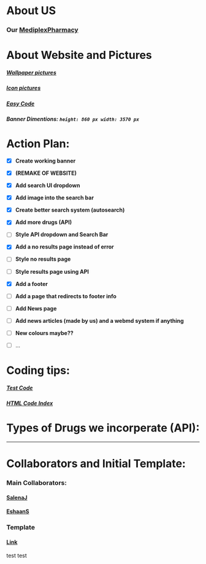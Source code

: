 # **About US**
### Our [MediplexPharmacy](https://isthatadeveloper.github.io/MediplexPharmacy.github.io)


# **About Website and Pictures**
##### [Wallpaper pictures](https://www.wallpaperflare.com/search?wallpaper=pharmacy)
##### [Icon pictures](https://fontawesome.com/search)
##### [Easy Code](https://www.w3schools.com/css/css_rwd_grid.asp)
##### Banner Dimentions: ```height: 860 px width: 3570 px```


# **Action Plan:**

- [x] **Create working banner**
- [x] **(REMAKE OF WEBSITE)**
- [x] **Add search UI dropdown**
- [x] **Add image into the search bar**
- [x] **Create better search system (autosearch)**

- [x] **Add more drugs (API)**
- [ ] **Style API dropdown and Search Bar**
- [x] **Add a no results page instead of error**
- [ ] **Style no results page**
- [ ] **Style results page using API**

- [x] **Add a footer**
- [ ] **Add a page that redirects to footer info**

- [ ] **Add News page**
- [ ] **Add news articles (made by us) and a webmd system if anything**
- [ ] **New colours maybe??**
- [ ] ...


# **Coding tips:**
##### [Test Code](https://www.w3schools.com/css/tryit.asp?filename=tryresponsive_styles)
##### [HTML Code Index](https://docs.google.com/document/d/1txJtKqCXBK68QiEDWXglem8-mzOtcNsh4MzIJLNIbrs/edit#)


# **Types of Drugs we incorperate (API)**:
 

------------------------------------

# **Collaborators and Initial Template:**
### **Main Collaborators:**
#### **[SalenaJ](https://github.com/SalenaJ)**
#### **[EshaanS](https://github.com/IsThatADeveloper)**

### **Template**
#### [Link](https://github.com/MultiX-Amsterdam/multix-amsterdam.github.io)

test
test
